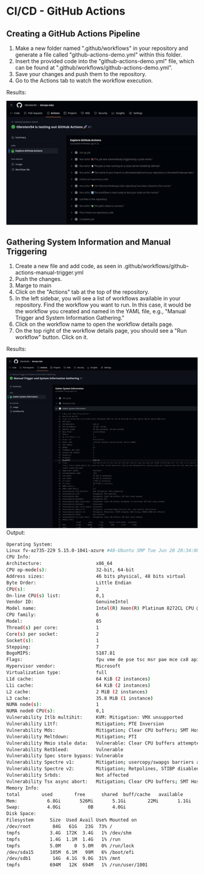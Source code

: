 # CI/CD - GitHub Actions

## Creating a GitHub Actions Pipeline

1. Make a new folder named ".github/workflows" in your repository and generate a file called "github-actions-demo.yml" within this folder.
2. Insert the provided code into the "github-actions-demo.yml" file, which can be found at ".github/workflows/github-actions-demo.yml".
3. Save your changes and push them to the repository.
4. Go to the Actions tab to watch the workflow execution.

Results:

![Actions demo](./actions_demo.jpg)

## Gathering System Information and Manual Triggering

1. Create a new file and add code, as seen in .github/workflows/github-actions-manual-trigger.yml
2. Push the changes.
3. Marge to main
4. Click on the "Actions" tab at the top of the repository.
5. In the left sidebar, you will see a list of workflows available in your repository. Find the workflow you want to run. In this case, it would be the workflow you created and named in the YAML file, e.g., "Manual Trigger and System Information Gathering."
6. Click on the workflow name to open the workflow details page.
7. On the top right of the workflow details page, you should see a "Run workflow" button. Click on it.

Results:

![Manual triggering](./trigger.jpg)
Output:
```bash
Operating System:
Linux fv-az735-229 5.15.0-1041-azure #48-Ubuntu SMP Tue Jun 20 20:34:08 UTC 2023 x86_64 x86_64 x86_64 GNU/Linux
CPU Info:
Architecture:                    x86_64
CPU op-mode(s):                  32-bit, 64-bit
Address sizes:                   46 bits physical, 48 bits virtual
Byte Order:                      Little Endian
CPU(s):                          2
On-line CPU(s) list:             0,1
Vendor ID:                       GenuineIntel
Model name:                      Intel(R) Xeon(R) Platinum 8272CL CPU @ 2.60GHz
CPU family:                      6
Model:                           85
Thread(s) per core:              1
Core(s) per socket:              2
Socket(s):                       1
Stepping:                        7
BogoMIPS:                        5187.81
Flags:                           fpu vme de pse tsc msr pae mce cx8 apic sep mtrr pge mca cmov pat pse36 clflush mmx fxsr sse sse2 ss ht syscall nx pdpe1gb rdtscp lm constant_tsc rep_good nopl xtopology cpuid pni pclmulqdq ssse3 fma cx16 pcid sse4_1 sse4_2 movbe popcnt aes xsave avx f16c rdrand hypervisor lahf_lm abm 3dnowprefetch invpcid_single pti fsgsbase bmi1 hle avx2 smep bmi2 erms invpcid rtm avx512f avx512dq rdseed adx smap clflushopt avx512cd avx512bw avx512vl xsaveopt xsavec xsaves md_clear
Hypervisor vendor:               Microsoft
Virtualization type:             full
L1d cache:                       64 KiB (2 instances)
L1i cache:                       64 KiB (2 instances)
L2 cache:                        2 MiB (2 instances)
L3 cache:                        35.8 MiB (1 instance)
NUMA node(s):                    1
NUMA node0 CPU(s):               0,1
Vulnerability Itlb multihit:     KVM: Mitigation: VMX unsupported
Vulnerability L1tf:              Mitigation; PTE Inversion
Vulnerability Mds:               Mitigation; Clear CPU buffers; SMT Host state unknown
Vulnerability Meltdown:          Mitigation; PTI
Vulnerability Mmio stale data:   Vulnerable: Clear CPU buffers attempted, no microcode; SMT Host state unknown
Vulnerability Retbleed:          Vulnerable
Vulnerability Spec store bypass: Vulnerable
Vulnerability Spectre v1:        Mitigation; usercopy/swapgs barriers and __user pointer sanitization
Vulnerability Spectre v2:        Mitigation; Retpolines, STIBP disabled, RSB filling, PBRSB-eIBRS Not affected
Vulnerability Srbds:             Not affected
Vulnerability Tsx async abort:   Mitigation; Clear CPU buffers; SMT Host state unknown
Memory Info:
total        used        free      shared  buff/cache   available
Mem:           6.8Gi       526Mi       5.1Gi        22Mi       1.1Gi       5.9Gi
Swap:          4.0Gi          0B       4.0Gi
Disk Space:
Filesystem      Size  Used Avail Use% Mounted on
/dev/root        84G   61G   23G  73% /
tmpfs           3.4G  172K  3.4G   1% /dev/shm
tmpfs           1.4G  1.1M  1.4G   1% /run
tmpfs           5.0M     0  5.0M   0% /run/lock
/dev/sda15      105M  6.1M   99M   6% /boot/efi
/dev/sdb1        14G  4.1G  9.0G  31% /mnt
tmpfs           694M   12K  694M   1% /run/user/1001
```